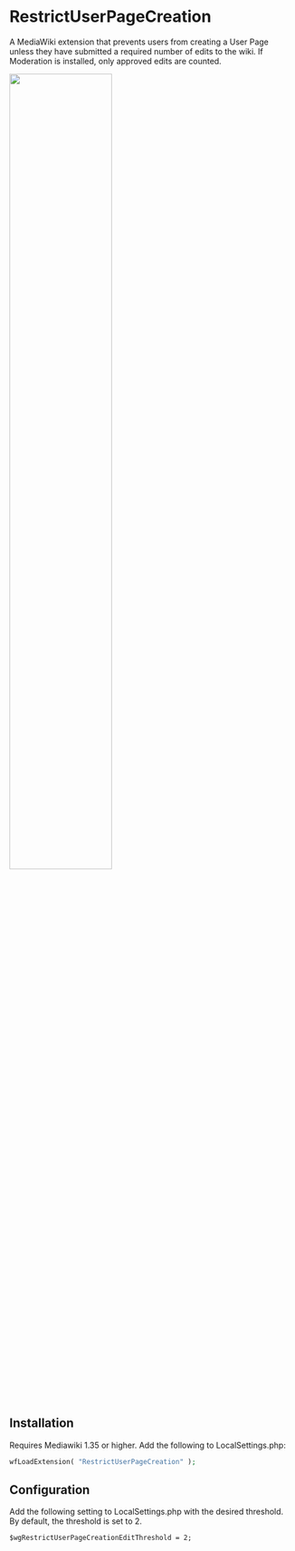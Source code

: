 # RestrictUserPageCreation
A MediaWiki extension that prevents users from creating a User Page unless
they have submitted a required number of edits to the wiki. If Moderation
is installed, only approved edits are counted.

<img src="https://consolemods.org/wiki/images/8/8f/RestrictUserPageCreation.PNG" width="60%" height="auto">

## Installation
Requires Mediawiki 1.35 or higher. Add the following to LocalSettings.php:

```php
wfLoadExtension( "RestrictUserPageCreation" );
```

## Configuration
Add the following setting to LocalSettings.php with the desired threshold.
By default, the threshold is set to 2.

```
$wgRestrictUserPageCreationEditThreshold = 2;
```

